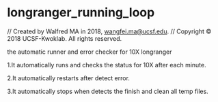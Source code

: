 # longranger_running_loop

//  Created by Walfred MA in 2018, wangfei.ma@ucsf.edu.
//  Copyright © 2018 UCSF-Kwoklab. All rights reserved.

the automatic runner and error checker for 10X longranger

1.It automatically runs and checks the status for 10X after each minute. 

2.It automatically restarts after detect error.

3.It automatically stops when detects the finish and clean all temp files.
